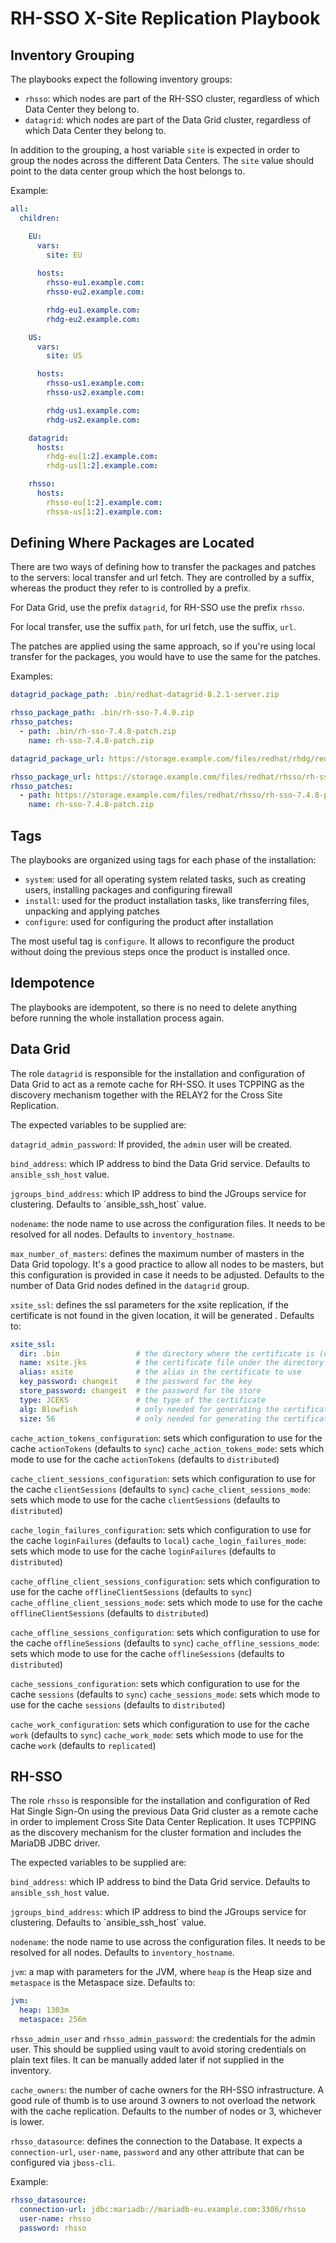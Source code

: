 # RH-SSO X-Site Replication Playbook

## Inventory Grouping

The playbooks expect the following inventory groups:

- `rhsso`: which nodes are part of the RH-SSO cluster, regardless of which Data Center they belong to.
- `datagrid`: which nodes are part of the Data Grid cluster, regardless of which Data Center they belong to.

In addition to the grouping, a host variable `site` is expected in order to group the nodes across the different
Data Centers. The `site` value should point to the data center group which the host belongs to.

Example:

```yaml
all:
  children:

    EU:
      vars:
        site: EU
        
      hosts:
        rhsso-eu1.example.com:
        rhsso-eu2.example.com:

        rhdg-eu1.example.com:
        rhdg-eu2.example.com:

    US:
      vars:
        site: US

      hosts:
        rhsso-us1.example.com:
        rhsso-us2.example.com:

        rhdg-us1.example.com:
        rhdg-us2.example.com:

    datagrid:
      hosts:
        rhdg-eu[1:2].example.com:
        rhdg-us[1:2].example.com:

    rhsso:
      hosts:
        rhsso-eu[1:2].example.com:
        rhsso-us[1:2].example.com:
```

## Defining Where Packages are Located

There are two ways of defining how to transfer the packages and patches to the servers: local transfer and url fetch.
They are controlled by a suffix, whereas the product they refer to is controlled by a prefix.

For Data Grid, use the prefix `datagrid`, for RH-SSO use the prefix `rhsso`.

For local transfer, use the suffix `path`, for url fetch, use the suffix, `url`.

The patches are applied using the same approach, so if you're using local transfer for the packages, you would have to
use the same for the patches.

Examples:

```yaml
datagrid_package_path: .bin/redhat-datagrid-8.2.1-server.zip

rhsso_package_path: .bin/rh-sso-7.4.0.zip
rhsso_patches:
  - path: .bin/rh-sso-7.4.8-patch.zip
    name: rh-sso-7.4.8-patch.zip
```

```yaml
datagrid_package_url: https://storage.example.com/files/redhat/rhdg/redhat-datagrid-8.2.1-server.zip

rhsso_package_url: https://storage.example.com/files/redhat/rhsso/rh-sso-7.4.0.zip
rhsso_patches:
  - path: https://storage.example.com/files/redhat/rhsso/rh-sso-7.4.8-patch.zip
    name: rh-sso-7.4.8-patch.zip
```

## Tags

The playbooks are organized using tags for each phase of the installation:

- `system`: used for all operating system related tasks, such as creating users, installing packages and configuring
            firewall
- `install`: used for the product installation tasks, like transferring files, unpacking and applying patches
- `configure`: used for configuring the product after installation

The most useful tag is `configure`. It allows to reconfigure the product without doing the previous steps once the
product is installed once.

## Idempotence

The playbooks are idempotent, so there is no need to delete anything before running the whole installation process
again.

## Data Grid

The role `datagrid` is responsible for the installation and configuration of Data Grid to act as a remote cache for
RH-SSO. It uses TCPPING as the discovery mechanism together with the RELAY2 for the Cross Site Replication.

The expected variables to be supplied are:

`datagrid_admin_password`: If provided, the `admin` user will be created.

`bind_address`: which IP address to bind the Data Grid service. Defaults to `ansible_ssh_host` value.

`jgroups_bind_address`: which IP address to bind the JGroups service for clustering. Defaults to ´ansible_ssh_host`
value.

`nodename`: the node name to use across the configuration files. It needs to be resolved for all nodes. Defaults to
`inventory_hostname`.

`max_number_of_masters`: defines the maximum number of masters in the Data Grid topology. It's a good practice to allow
all nodes to be masters, but this configuration is provided in case it needs to be adjusted.
Defaults to the number of Data Grid nodes defined in the `datagrid` group.

`xsite_ssl`: defines the ssl parameters for the xsite replication, if the certificate is not found in the given
location, it will be generated . Defaults to:

```yaml
xsite_ssl:
  dir: .bin                 # the directory where the certificate is (or should be created)
  name: xsite.jks           # the certificate file under the directory
  alias: xsite              # the alias in the certificate to use
  key_password: changeit    # the password for the key
  store_password: changeit  # the password for the store
  type: JCEKS               # the type of the certificate
  alg: Blowfish             # only needed for generating the certificate
  size: 56                  # only needed for generating the certificate
```

`cache_action_tokens_configuration`: sets which configuration to use for the cache `actionTokens` (defaults to `sync`)
`cache_action_tokens_mode`: sets which mode to use for the cache `actionTokens` (defaults to `distributed`)

`cache_client_sessions_configuration`: sets which configuration to use for the cache `clientSessions` (defaults to `sync`)
`cache_client_sessions_mode`: sets which mode to use for the cache `clientSessions` (defaults to `distributed`)

`cache_login_failures_configuration`: sets which configuration to use for the cache `loginFailures` (defaults to `local`)
`cache_login_failures_mode`: sets which mode to use for the cache `loginFailures` (defaults to `distributed`)

`cache_offline_client_sessions_configuration`: sets which configuration to use for the cache `offlineClientSessions` (defaults to `sync`)
`cache_offline_client_sessions_mode`: sets which mode to use for the cache `offlineClientSessions` (defaults to `distributed`)

`cache_offline_sessions_configuration`: sets which configuration to use for the cache `offlineSessions` (defaults to `sync`)
`cache_offline_sessions_mode`: sets which mode to use for the cache `offlineSessions` (defaults to `distributed`)

`cache_sessions_configuration`: sets which configuration to use for the cache `sessions` (defaults to `sync`)
`cache_sessions_mode`: sets which mode to use for the cache `sessions` (defaults to `distributed`)

`cache_work_configuration`: sets which configuration to use for the cache `work` (defaults to `sync`)
`cache_work_mode`: sets which mode to use for the cache `work` (defaults to `replicated`)

## RH-SSO

The role `rhsso` is responsible for the installation and configuration of Red Hat Single Sign-On using the previous
Data Grid cluster as a remote cache in order to implement Cross Site Data Center Replication. It uses TCPPING as the
discovery mechanism for the cluster formation and includes the MariaDB JDBC driver.

The expected variables to be supplied are:

`bind_address`: which IP address to bind the Data Grid service. Defaults to `ansible_ssh_host` value.

`jgroups_bind_address`: which IP address to bind the JGroups service for clustering. Defaults to ´ansible_ssh_host`
value.

`nodename`: the node name to use across the configuration files. It needs to be resolved for all nodes. Defaults to
`inventory_hostname`.

`jvm`: a map with parameters for the JVM, where `heap` is the Heap size and `metaspace` is the Metaspace size. Defaults
to:

```yaml
jvm:
  heap: 1303m
  metaspace: 256m
```

`rhsso_admin_user` and `rhsso_admin_password`: the credentials for the admin user. This should be supplied using vault
to avoid storing credentials on plain text files. It can be manually
added later if not supplied in the inventory.

`cache_owners`: the number of cache owners for the RH-SSO infrastructure. A good rule of thumb is to use around 3 owners
to not overload the network with the cache replication. Defaults to the number of nodes or 3, whichever
is lower.

`rhsso_datasource`: defines the connection to the Database. It expects a `connection-url`, `user-name`, `password` and
                    any other attribute that can be configured via `jboss-cli`.

Example:

```yaml
rhsso_datasource:
  connection-url: jdbc:mariadb://mariadb-eu.example.com:3306/rhsso
  user-name: rhsso
  password: rhsso 
```
